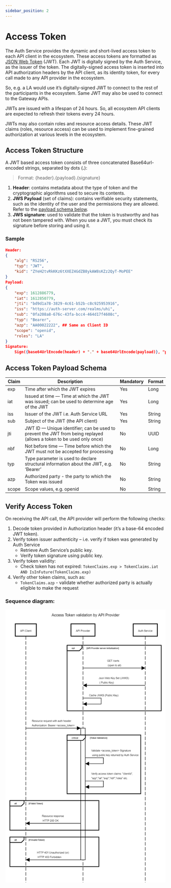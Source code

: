 ```yaml
---
sidebar_position: 2
---
```


# Access Token

The Auth Service provides the dynamic and short-lived access token to each API client in the ecosystem. These access tokens are formatted as [JSON Web Token](https://datatracker.ietf.org/doc/html/rfc7519) (JWT). Each JWT is digitally signed by the Auth Service, as the issuer of the token. The digitally-signed access token is inserted into API authorization headers by the API client, as its identity token, for every call made to any API provider in the ecosystem.

So, e.g. a LA would use it’s digitally-signed JWT to connect to the rest of the participants in the ecosystem. Same JWT may also be used to connect to the Gateway APIs.

JWTs are issued with a lifespan of 24 hours. So, all ecosystem API clients are expected to refresh their tokens every 24 hours.

JWTs may also contain roles and resource access details. These JWT claims (roles, resource access) can be used to implement fine-grained authorization at various levels in the ecosystem. 

## Access Token Structure

A JWT based access token consists of three concatenated Base64url-encoded strings, separated by dots (**.**):

> Format: {header}.{payload}.{signature}

1. **Header**: contains metadata about the type of token and the cryptographic algorithms used to secure its contents.
2. **JWS Payload** (set of claims): contains verifiable security statements, such as the identity of the user and the permissions they are allowed. Refer to the [payload schema below](#access-token-payload-schema).
3. **JWS signature**: used to validate that the token is trustworthy and has not been tampered with. When you use a JWT, you must check its signature before storing and using it.

### Sample

```json
Header:
{
    "alg": "RS256",
    "typ": "JWT",
    "kid": "ZYeH2tvRkKKz6tXXEZ4GdZB8ykAW8sKZz2QyT-MoPEE"
}
Payload:
{
    "exp": 1612886779,
    "iat": 1612850779,
    "jti": "bd9d1a78-3829-4c61-b52b-c8c925953916",
    "iss": "https://auth-server.com/realms/uhi",
    "sub": "0fa208a8-676c-43fa-bcc4-464d17f4608c",
    "typ": "Bearer",
    "azp": "AA00022222", ## Same as Client ID
    "scope": "openid",
    "roles": "LA"
}
Signature:
    Sign({base64UrlEncode(header) + "." + base64UrlEncode(payload)}, "private secret")
```

## Access Token Payload Schema

Claim | Description | Mandatory | Format
----- | ----------- | --------- | ------ 
exp | Time after which the JWT expires | Yes | Long
iat | Issued at time — Time at which the JWT was issued; can be used to determine age of the JWT | Yes | Long
iss | Issuer of the JWT i.e. Auth Service URL | Yes | String
sub | Subject of the JWT (the API client) | Yes | String
jti | JWT ID — Unique identifier; can be used to prevent the JWT from being replayed (allows a token to be used only once) | No | UUID
nbf | Not before time — Time before which the JWT must not be accepted for processing | No | Long
typ | Type parameter is used to declare structural information about the JWT, e.g. ‘Bearer’ | No | String
azp | Authorized party - the party to which the Token was issued | No | String
scope | Scope values, e.g. openid | No | String

## Verify Access Token

On receiving the API call, the API provider will perform the following checks:

1. Decode token provided in Authorization header (it’s a base-64 encoded JWT token).
2. Verify token issuer authenticity – i.e. verify if token was generated by Auth Service
    - Retrieve Auth Service’s public key.
    - Verify token signature using public key.
3. Verify token validity:
    - Check token has not expired: `TokenClaims.exp > TokenClaims.iat AND IsInFuture(TokenClaims.exp)`
4. Verify other token claims, such as:
    - `TokenClaims.azp` - validate whether authorized party is actually eligible to make the request

### Sequence diagram:

![Alt text](./img/auth_access_token_validation.png "Access Token Validation")

